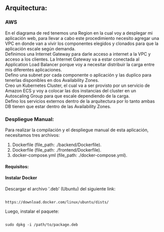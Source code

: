 ## Arquitectura:

### AWS

En el diagrama de red tenemos una Region en la cual voy a desplegar mi aplicación web, para llevar a cabo este procedimiento necesito agregar una VPC en donde van a vivir los componentes elegidos y clonados para que la aplicación escale según demanda.  
Definimos una Internet Gateway para darle acceso a internet a la VPC y acceso a los clientes. La Internet Gateway va a estar conectada al Application Load Balancer porque voy a necesitar distribuir la carga entre mis diferentes aplicaciones.  
Defino una subnet por cada componente o aplicación y las duplico para tenerlas disponibles en dos Availability Zones.  
Creo un Kubernetes Cluster, el cual va a ser provisto por un servicio de Amazon ECS y voy a colocar las dos instancias del cluster en un Autoscaling Group para que escale dependiendo de la carga.  
Defino los servicios externos dentro de la arquitectura por lo tanto ambas DB tienen que estar dentro de las Availability Zones.


### Despliegue Manual:

Para realizar la compilación y el despliegue manual de esta aplicación, necesitamos tres archivos:
1. Dockerfile (file_path: ./backend/Dockerfile).
2. Dockerfile (file_path: ./frontend/Dockerfile).
3. docker-compose.yml (file_path: ./docker-compose.yml).

#### Requisitos:
#### Instalar Docker

Descargar el archivo '.deb' (Ubuntu) del siguiente link:

~~~

https://download.docker.com/linux/ubuntu/dists/

~~~

Luego, instalar el paquete:

~~~~

sudo dpkg -i /path/to/package.deb

~~~~